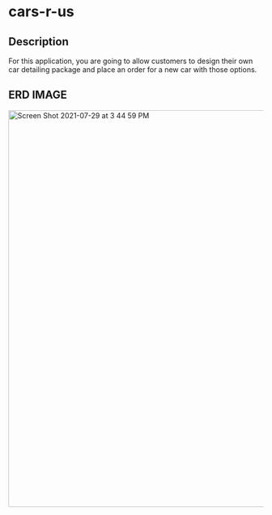 # cars-r-us

## Description
For this application, you are going to allow customers to design their own car detailing package and place an order for a new car with those options.


## ERD IMAGE
<img width="784" alt="Screen Shot 2021-07-29 at 3 44 59 PM" src="https://user-images.githubusercontent.com/68029498/127563988-f3391201-206a-4f83-b0f3-6f326101e43f.png">
